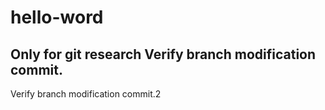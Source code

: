 # hello-word
Only for git research
Verify branch modification commit.
--------------------------------------------------
Verify branch modification commit.2

